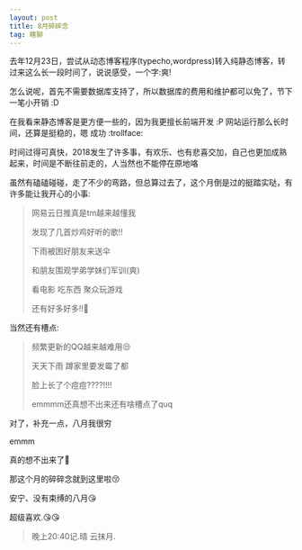 ```yaml
---
layout: post
title: 8月碎碎念
tag: 瞎聊
---
```


去年12月23日，尝试从动态博客程序(typecho,wordpress)转入纯静态博客，转过来这么长一段时间了，说说感受，一个字:爽!

怎么说呢，首先不需要数据库支持了，所以数据库的费用和维护都可以免了，节下一笔小开销  :D

在我看来静态博客是更方便一些的，因为我更擅长前端开发  :P  网站运行那么长时间，还算是挺稳的，嗯 成功 :trollface:

时间过得可真快，2018发生了许多事，有欢乐、也有悲喜交加，自己也更加成熟起来，时间是不断往前走的，人当然也不能停在原地咯

虽然有磕磕碰碰，走了不少的弯路，但总算过去了，这个月倒是过的挺踏实哒，有许多能让我开心的小事:

> 网易云日推真是tm越来越懂我
>
> 发现了几首炒鸡好听的歌!!
>
> 下雨被困好朋友来送伞
>
> 和朋友围观学弟学妹们军训(爽)
>
> 看电影 吃东西 聚众玩游戏
>
> 还有好多好多!!:see_no_evil:

当然还有槽点:

> 频繁更新的QQ越来越难用:unamused:
>
> 天天下雨 蹲家里要发霉了都
>
> 脸上长了个痘痘????!!!!
>
> emmmm还真想不出来还有啥槽点了quq

对了，补充一点，八月我很穷

emmm

真的想不出来了:hatching_chick:

那这个月的碎碎念就到这里啦:kissing_closed_eyes:

安宁、没有束缚的八月:kissing_heart:

超级喜欢.:kissing_heart::kissing_heart:

> 晚上20:40记.晴 云抹月.
